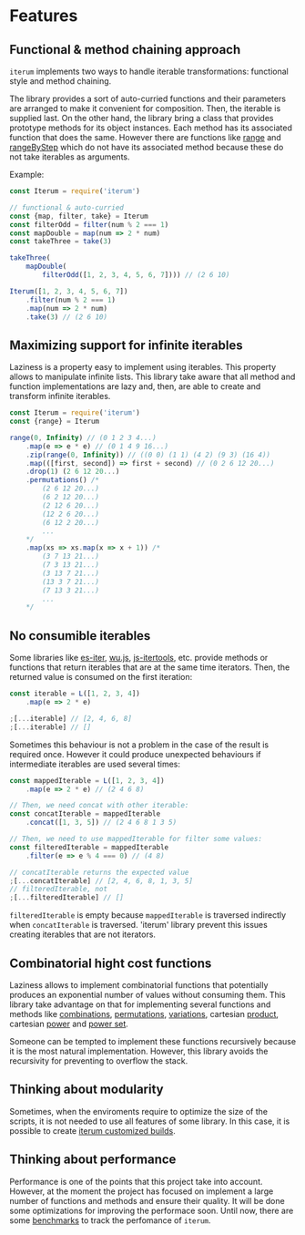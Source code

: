 # Features

## Functional & method chaining approach

`iterum` implements two ways to handle iterable transformations: functional style and method chaining.

The library provides a sort of auto-curried functions and their parameters are arranged to make it convenient for composition. Then, the iterable is supplied last. On the other hand, the library bring a class that provides prototype methods for its object instances. Each method has its associated function that does the same. However there are functions like [range]() and [rangeByStep]() which do not have its associated method because these do not take iterables as arguments.

Example:
``` javascript
const Iterum = require('iterum')

// functional & auto-curried
const {map, filter, take} = Iterum
const filterOdd = filter(num % 2 === 1)
const mapDouble = map(num => 2 * num)
const takeThree = take(3)

takeThree(
    mapDouble(
        filterOdd([1, 2, 3, 4, 5, 6, 7]))) // (2 6 10)

Iterum([1, 2, 3, 4, 5, 6, 7])
    .filter(num % 2 === 1)
    .map(num => 2 * num)
    .take(3) // (2 6 10)
```


## Maximizing support for infinite iterables

Laziness is a property easy to implement using iterables. This property allows to manipulate infinite lists. This library take aware that all method and function implementations are lazy and, then, are able to create and transform infinite iterables.

``` javascript
const Iterum = require('iterum')
const {range} = Iterum

range(0, Infinity) // (0 1 2 3 4...)
    .map(e => e * e) // (0 1 4 9 16...)
    .zip(range(0, Infinity)) // ((0 0) (1 1) (4 2) (9 3) (16 4))
    .map(([first, second]) => first + second) // (0 2 6 12 20...)
    .drop(1) (2 6 12 20...)
    .permutations() /*
        (2 6 12 20...)
        (6 2 12 20...)
        (2 12 6 20...)
        (12 2 6 20...)
        (6 12 2 20...)
        ...
    */
    .map(xs => xs.map(x => x + 1)) /*
        (3 7 13 21...)
        (7 3 13 21...)
        (3 13 7 21...)
        (13 3 7 21...)
        (7 13 3 21...)
        ...
    */
```

## No consumible iterables

Some libraries like [es-iter](), [wu.js](), [js-itertools](), etc. provide methods or functions that return iterables that are at the same time iterators. Then, the returned value is consumed on the first iteration:

``` javascript
const iterable = L([1, 2, 3, 4])
    .map(e => 2 * e)

;[...iterable] // [2, 4, 6, 8]
;[...iterable] // []
```

Sometimes this behaviour is not a problem in the case of the result is required once. However it could produce unexpected behaviours if intermediate iterables are used several times:

``` javascript
const mappedIterable = L([1, 2, 3, 4])
    .map(e => 2 * e) // (2 4 6 8)

// Then, we need concat with other iterable:
const concatIterable = mappedIterable
    .concat([1, 3, 5]) // (2 4 6 8 1 3 5)

// Then, we need to use mappedIterable for filter some values:
const filteredIterable = mappedIterable
    .filter(e => e % 4 === 0) // (4 8)

// concatIterable returns the expected value
;[...concatIterable] // [2, 4, 6, 8, 1, 3, 5]
// filteredIterable, not
;[...filteredIterable] // []

```

`filteredIterable` is empty because `mappedIterable` is traversed indirectly when `concatIterable` is traversed. 'iterum' library prevent this issues creating iterables that are not iterators.

## Combinatorial hight cost functions

Laziness allows to implement combinatorial functions that potentially produces an exponential number of values without consuming them. This library take advantage on that for implementing several functions and methods like [combinations](), [permutations](), [variations](), cartesian [product](), cartesian [power]() and [power set]().

Someone can be tempted to implement these functions recursively because it is the most natural implementation. However, this library avoids the recursivity for preventing to overflow the stack.

## Thinking about modularity

Sometimes, when the enviroments require to optimize the size of the scripts, it is not needed to use all features of some library. In this case, it is possible to create [iterum customized builds]().

## Thinking about performance

Performance is one of the points that this project take into account. However, at the moment the project has focused on implement a large number of functions and methods and ensure their quality. It will be done some optimizations for improving the performace soon. Until now, there are some [benchmarks]() to track the perfomance of `iterum`.
